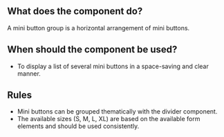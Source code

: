 
## What does the component do?
A mini button group is a horizontal arrangement of mini buttons.

## When should the component be used?
* To display a list of several mini buttons in a space-saving and clear manner.

## Rules
* Mini buttons can be grouped thematically with the divider component.
* The available sizes (S, M, L, XL) are based on the available form elements and should be used consistently. 